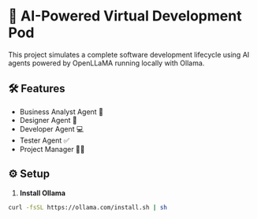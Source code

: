 # 🤖 AI-Powered Virtual Development Pod

This project simulates a complete software development lifecycle using AI agents powered by OpenLLaMA running locally with Ollama.

## 🛠️ Features

- Business Analyst Agent 🧠
- Designer Agent 🎨
- Developer Agent 💻
- Tester Agent ✅
- Project Manager 👩‍💼

## ⚙️ Setup

1. **Install Ollama**
```bash
curl -fsSL https://ollama.com/install.sh | sh
